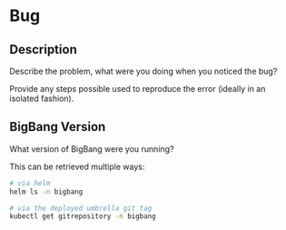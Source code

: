 # Bug

## Description

Describe the problem, what were you doing when you noticed the bug?

Provide any steps possible used to reproduce the error (ideally in an isolated fashion).

## BigBang Version

What version of BigBang were you running?

This can be retrieved multiple ways:

```bash
# via helm
helm ls -n bigbang

# via the deployed umbrella git tag
kubectl get gitrepository -n bigbang
```